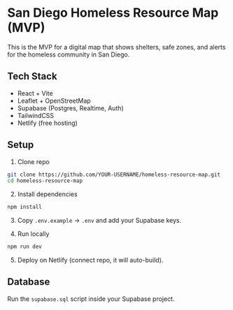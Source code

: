 # San Diego Homeless Resource Map (MVP)

This is the MVP for a digital map that shows shelters, safe zones, and alerts for the homeless community in San Diego.

## Tech Stack
- React + Vite
- Leaflet + OpenStreetMap
- Supabase (Postgres, Realtime, Auth)
- TailwindCSS
- Netlify (free hosting)

## Setup
1. Clone repo
```bash
git clone https://github.com/YOUR-USERNAME/homeless-resource-map.git
cd homeless-resource-map
```

2. Install dependencies
```bash
npm install
```

3. Copy `.env.example` → `.env` and add your Supabase keys.

4. Run locally
```bash
npm run dev
```

5. Deploy on Netlify (connect repo, it will auto-build).

## Database
Run the `supabase.sql` script inside your Supabase project.
